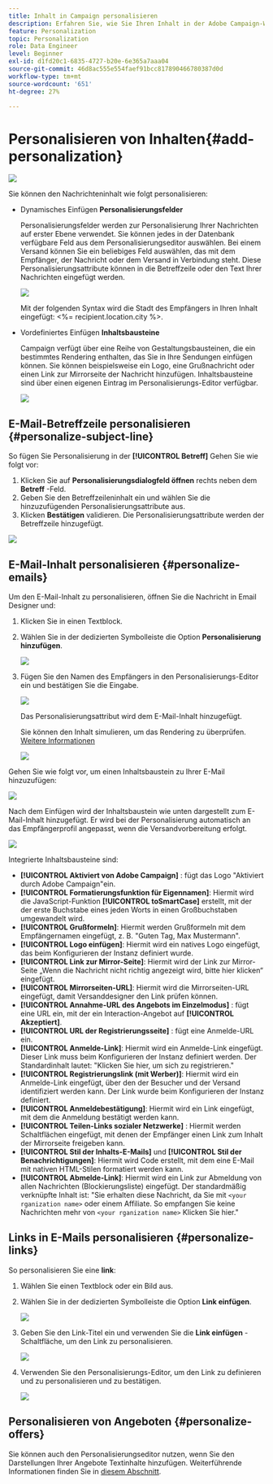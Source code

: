 ```yaml
---
title: Inhalt in Campaign personalisieren
description: Erfahren Sie, wie Sie Ihren Inhalt in der Adobe Campaign-Web-Benutzeroberfläche personalisieren.
feature: Personalization
topic: Personalization
role: Data Engineer
level: Beginner
exl-id: d1fd20c1-6835-4727-b20e-6e365a7aaa04
source-git-commit: 46d8ac555e554faef91bcc817890466780387d0d
workflow-type: tm+mt
source-wordcount: '651'
ht-degree: 27%

---
```


# Personalisieren von Inhalten{#add-personalization}

![](../assets/do-not-localize/badge.png)

Sie können den Nachrichteninhalt wie folgt personalisieren:

* Dynamisches Einfügen **Personalisierungsfelder**

   Personalisierungsfelder werden zur Personalisierung Ihrer Nachrichten auf erster Ebene verwendet. Sie können jedes in der Datenbank verfügbare Feld aus dem Personalisierungseditor auswählen. Bei einem Versand können Sie ein beliebiges Feld auswählen, das mit dem Empfänger, der Nachricht oder dem Versand in Verbindung steht. Diese Personalisierungsattribute können in die Betreffzeile oder den Text Ihrer Nachrichten eingefügt werden.

   ![](assets/perso-subject-line.png)

   Mit der folgenden Syntax wird die Stadt des Empfängers in Ihren Inhalt eingefügt: &lt;%= recipient.location.city %>.

* Vordefiniertes Einfügen **Inhaltsbausteine**

   Campaign verfügt über eine Reihe von Gestaltungsbausteinen, die ein bestimmtes Rendering enthalten, das Sie in Ihre Sendungen einfügen können. Sie können beispielsweise ein Logo, eine Grußnachricht oder einen Link zur Mirrorseite der Nachricht hinzufügen. Inhaltsbausteine sind über einen eigenen Eintrag im Personalisierungs-Editor verfügbar.

   ![](assets/perso-content-blocks.png)
<!--
* Create **conditional content**

    Configure conditional content to add dynamic personalization based on the recipient’s profile for example. Text blocks and/or images are inserted when a particular condition is true.
-->

## E-Mail-Betreffzeile personalisieren {#personalize-subject-line}

So fügen Sie Personalisierung in der **[!UICONTROL Betreff]** Gehen Sie wie folgt vor:

1. Klicken Sie auf **Personalisierungsdialogfeld öffnen** rechts neben dem **Betreff** -Feld.
1. Geben Sie den Betreffzeileninhalt ein und wählen Sie die hinzuzufügenden Personalisierungsattribute aus.
1. Klicken **Bestätigen** validieren. Die Personalisierungsattribute werden der Betreffzeile hinzugefügt.

![](assets/perso-subject.png)

## E-Mail-Inhalt personalisieren {#personalize-emails}

Um den E-Mail-Inhalt zu personalisieren, öffnen Sie die Nachricht in Email Designer und:

1. Klicken Sie in einen Textblock.
1. Wählen Sie in der dedizierten Symbolleiste die Option **Personalisierung hinzufügen**.

   ![](assets/perso-add-to-content.png)

1. Fügen Sie den Namen des Empfängers in den Personalisierungs-Editor ein und bestätigen Sie die Eingabe.

   ![](assets/perso-add-name.png)

   Das Personalisierungsattribut wird dem E-Mail-Inhalt hinzugefügt.

   Sie können den Inhalt simulieren, um das Rendering zu überprüfen. [Weitere Informationen](../preview-test/preview-content.md)

   ![](assets/perso-rendering.png)

Gehen Sie wie folgt vor, um einen Inhaltsbaustein zu Ihrer E-Mail hinzuzufügen:

![](assets/perso-insert-block.png)

Nach dem Einfügen wird der Inhaltsbaustein wie unten dargestellt zum E-Mail-Inhalt hinzugefügt. Er wird bei der Personalisierung automatisch an das Empfängerprofil angepasst, wenn die Versandvorbereitung erfolgt.

![](assets/perso-content-block-in-email.png)


Integrierte Inhaltsbausteine sind:
* **[!UICONTROL Aktiviert von Adobe Campaign]** : fügt das Logo &quot;Aktiviert durch Adobe Campaign&quot;ein.
* **[!UICONTROL Formatierungsfunktion für Eigennamen]**: Hiermit wird die JavaScript-Funktion **[!UICONTROL toSmartCase]** erstellt, mit der der erste Buchstabe eines jeden Worts in einen Großbuchstaben umgewandelt wird.
* **[!UICONTROL Grußformeln]**: Hiermit werden Grußformeln mit dem Empfängernamen eingefügt, z. B. &quot;Guten Tag, Max Mustermann&quot;.
* **[!UICONTROL Logo einfügen]**: Hiermit wird ein natives Logo eingefügt, das beim Konfigurieren der Instanz definiert wurde.
* **[!UICONTROL Link zur Mirror-Seite]**: Hiermit wird der Link zur Mirror-Seite „Wenn die Nachricht nicht richtig angezeigt wird, bitte hier klicken“ eingefügt.
* **[!UICONTROL Mirrorseiten-URL]**: Hiermit wird die Mirrorseiten-URL eingefügt, damit Versanddesigner den Link prüfen können.
* **[!UICONTROL Annahme-URL des Angebots im Einzelmodus]** : fügt eine URL ein, mit der ein Interaction-Angebot auf **[!UICONTROL Akzeptiert]**.
* **[!UICONTROL URL der Registrierungsseite]** : fügt eine Anmelde-URL ein.
* **[!UICONTROL Anmelde-Link]**: Hiermit wird ein Anmelde-Link eingefügt. Dieser Link muss beim Konfigurieren der Instanz definiert werden. Der Standardinhalt lautet: &quot;Klicken Sie hier, um sich zu registrieren.&quot;
* **[!UICONTROL Registrierungslink (mit Werber)]**: Hiermit wird ein Anmelde-Link eingefügt, über den der Besucher und der Versand identifiziert werden kann. Der Link wurde beim Konfigurieren der Instanz definiert.
* **[!UICONTROL Anmeldebestätigung]**: Hiermit wird ein Link eingefügt, mit dem die Anmeldung bestätigt werden kann.
* **[!UICONTROL Teilen-Links sozialer Netzwerke]** : Hiermit werden Schaltflächen eingefügt, mit denen der Empfänger einen Link zum Inhalt der Mirrorseite freigeben kann.
* **[!UICONTROL Stil der Inhalts-E-Mails]** und **[!UICONTROL Stil der Benachrichtigungen]**: Hiermit wird Code erstellt, mit dem eine E-Mail mit nativen HTML-Stilen formatiert werden kann.
* **[!UICONTROL Abmelde-Link]**: Hiermit wird ein Link zur Abmeldung von allen Nachrichten (Blockierungsliste) eingefügt. Der standardmäßig verknüpfte Inhalt ist: &quot;Sie erhalten diese Nachricht, da Sie mit `<your rganization name>` oder einem Affiliate. So empfangen Sie keine Nachrichten mehr von `<your rganization name>` Klicken Sie hier.&quot;


## Links in E-Mails personalisieren {#personalize-links}

So personalisieren Sie eine **link**:

1. Wählen Sie einen Textblock oder ein Bild aus.
1. Wählen Sie in der dedizierten Symbolleiste die Option **Link einfügen**.

   ![](assets/perso-link.png)

1. Geben Sie den Link-Titel ein und verwenden Sie die **Link einfügen** -Schaltfläche, um den Link zu personalisieren.

   ![](assets/perso-link-insert-icon.png)

1. Verwenden Sie den Personalisierungs-Editor, um den Link zu definieren und zu personalisieren und zu bestätigen.

   ![](assets/perso-link-edit.png)


## Personalisieren von Angeboten {#personalize-offers}

Sie können auch den Personalisierungseditor nutzen, wenn Sie den Darstellungen Ihrer Angebote Textinhalte hinzufügen. Weiterführende Informationen finden Sie in [diesem Abschnitt](../content/offers.md).
